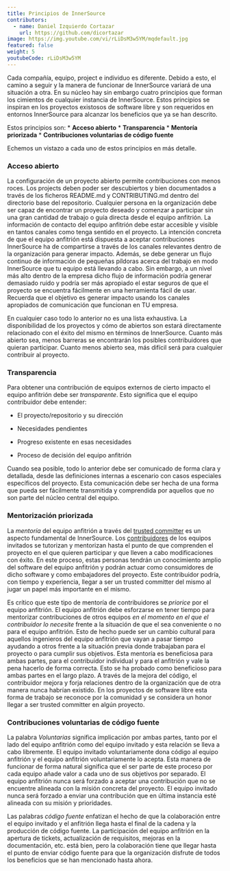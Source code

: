 ```yaml
---
title: Principios de InnerSource
contributors:
  - name: Daniel Izquierdo Cortazar
    url: https://github.com/dicortazar
image: https://img.youtube.com/vi/rLiDsM3w5YM/mqdefault.jpg
featured: false
weight: 5
youtubeCode: rLiDsM3w5YM
---
```

<div class="paragraph">
<p>Cada compañía, equipo, project e individuo es diferente.
Debido a esto, el camino a seguir y la manera de funcionar de InnerSource variará de una situación a otra.
En su núcleo hay sin embargo cuatro principios que forman los cimientos de cualquier instancia de InnerSource.
Estos principios se inspiran en los proyectos existosos de software libre y son requeridos en entornos InnerSource para alcanzar los beneficios que ya se han descrito.</p>
</div>
<div class="paragraph">
<p>Estos principios son:
* <strong>Acceso abierto</strong>
* <strong>Transparencia</strong>
* <strong>Mentoría priorizada</strong>
* <strong>Contribuciones voluntarias de código fuente</strong></p>
</div>
<div class="paragraph">
<p>Echemos un vistazo a cada uno de estos principios en más detalle.</p>
</div>
<div class="sect2">
<h3 id="_acceso_abierto">Acceso abierto</h3>
<div class="paragraph">
<p>La configuración de un proyecto abierto permite contribuciones con menos roces.
Los projects deben poder ser descubiertos y bien documentados a través de los ficheros README.md y CONTRIBUTING.md dentro del directorio base del repositorio.
Cualquier persona en la organización debe ser capaz de encontrar un proyecto deseado y comenzar a participar sin una gran cantidad de trabajo o guía directa desde el equipo anfitrión.
La información de contacto del equipo anfitrión debe estar accesible y visible en tantos canales como tenga sentido en el proyecto.
La intención concreta de que el equipo anfitrión está dispuesta a aceptar contribuciones InnerSource ha de compartirse a través de los canales relevantes dentro de la organización para generar impacto.
Además, se debe generar un flujo continuo de información de pequeñas píldoras acerca del trabajo en modo InnerSource que tu equipo está llevando a cabo.
Sin embargo, a un nivel más alto dentro de la empresa dicho flujo de información podría generar demasiado ruido y podría ser más apropiado el estar seguros de que el proyecto se encuentra fácilmente en una herramienta fácil de usar.
Recuerda que el objetivo es generar impacto usando los canales apropiados de comunicación que funcionan en TU empresa.</p>
</div>
<div class="paragraph">
<p>En cualquier caso todo lo anterior no es una lista exhaustiva.
La disponibilidad de los proyectos y cómo de abiertos son estará directamente relacionado con el éxito del mismo en términos de InnerSource.
Cuanto más abierto sea, menos barreras se encontrarán los posibles contribuidores que quieran participar.
Cuanto menos abierto sea, más difícil será para cualquier contribuir al proyecto.</p>
</div>
</div>
<div class="sect2">
<h3 id="_transparencia">Transparencia</h3>
<div class="paragraph">
<p>Para obtener una contribución de equipos externos de cierto impacto el equipo anfitrión debe ser <em>transparente</em>.
Esto significa que el equipo contribuidor debe entender:</p>
</div>
<div class="ulist">
<ul>
<li>
<p>El proyecto/repositorio y su dirección</p>
</li>
<li>
<p>Necesidades pendientes</p>
</li>
<li>
<p>Progreso existente en esas necesidades</p>
</li>
<li>
<p>Proceso de decisión del equipo anfitrión</p>
</li>
</ul>
</div>
<div class="paragraph">
<p>Cuando sea posible, todo lo anterior debe ser comunicado de forma clara y detallada, desde las definiciones internas a escenario con casos especiales específicos del proyecto.
Esta comunicación debe ser hecha de una forma que pueda ser fácilmente transmitida y comprendida por aquellos que no son parte del núcleo central del equipo.</p>
</div>
</div>
<div class="sect2">
<h3 id="_mentorización_priorizada">Mentorización priorizada</h3>
<div class="paragraph">
<p>La <em>mentoría</em> del equipo anfitrión a través del <a href="https://innersourcecommons.org/learn/learning-path/trusted-committer/01">trusted committer</a> es un aspecto fundamental de InnerSource.
Los <a href="https://innersourcecommons.org/learn/learning-path/contributor/01">contribuidores</a> de los equipos invitados se tutorizan y mentorizan hasta el punto de que comprenden el proyecto en el que quieren participar y que lleven a cabo modificaciones con éxito.
En este proceso, estas personas tendrán un conocimiento amplio del software del equipo anfitrión y podrán actuar como consumidores de dicho software y como embajadores del proyecto.
Este contribuidor podría, con tiempo y experiencia, llegar a ser un trusted committer del mismo al jugar un papel más importante en el mismo.</p>
</div>
<div class="paragraph">
<p>Es crítico que este tipo de mentoría de contribuidores se <em>priorice</em> por el equipo anfitrión.
El equipo anfitrión debe esforzarse en tener tiempo para mentorizar contribuciones de otros equipos <em>en el momento en el que el contribuidor lo necesite</em> frente a la situación de que el sea conveniente o no para el equipo anfitrión.
Esto de hecho puede ser un cambio cultural para aquellos ingenieros del equipo anfitrión que vayan a pasar tiempo ayudando a otros frente a la situación previa donde trabajaban para el proyecto o para cumplir sus objetivos.
Esta mentoría es beneficiosa para ambas partes, para el contribuidor individual y para el anfitrión y vale la pena hacerlo de forma correcta.
Esto se ha probado como beneficioso para ambas partes en el largo plazo. A través de la mejora del código, el contribuidor mejora y forja relaciones dentro de la organización que de otra manera nunca habrían existido.
En los proyectos de software libre esta forma de trabajo se reconoce por la comunidad y se considera un honor llegar a ser trusted committer en algún proyecto.</p>
</div>
</div>
<div class="sect2">
<h3 id="_contribuciones_voluntarias_de_código_fuente">Contribuciones voluntarias de código fuente</h3>
<div class="paragraph">
<p>La palabra <em>Voluntarias</em> significa implicación por ambas partes, tanto por el lado del equipo anfitrión como del equipo invitado y esta relación se lleva a cabo libremente.
El equipo invitado voluntariamente dona código al equipo anfitrión y el equipo anfitrión voluntariamente lo acepta.
Esta manera de funcionar de forma natural significa que el ser parte de este proceso por cada equipo añade valor a cada uno de sus objetivos por separado.
El equipo anfitrión nunca será forzado a aceptar una contribución que no se encuentre alineada con la misión concreta del proyecto.
El equipo invitado nunca será forzado a enviar una contribución que en última instancia esté alineada con su misión y prioridades.</p>
</div>
<div class="paragraph">
<p>Las palabras <em>código fuente</em> enfatizan el hecho de que la colaboración entre el equipo invitado y el anfitrión llega hasta el final de la cadena y la producción de código fuente.
La participación del equipo anfitrión en la apertura de tickets, actualización de requisitos, mejoras en la documentación, etc. está bien, pero la colaboración tiene que llegar hasta el punto de enviar código fuente para que la organización disfrute de todos los beneficios que se han mencionado hasta ahora.</p>
</div>
</div>
<!--- This file autogenerated from https://github.com/InnerSourceCommons/InnerSourceLearningPath/blob/master/scripts -->